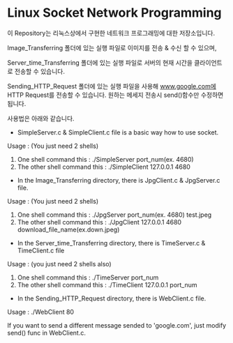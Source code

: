 # Linux Socket Network Programming

이 Repository는 리눅스상에서 구현한 네트워크 프로그래밍에 대한 저장소입니다.

Image_Transferring 폴더에 있는 실행 파일로 이미지를 전송 & 수신 할 수 있으며,

Server_time_Transferring 폴더에 있는 실행 파일로 서버의 현재 시간을 클라이언트로 전송할 수 있습니다.

Sending_HTTP_Request 폴더에 있는 실행 파일을 사용해 www.google.com에 HTTP Request를 전송할 수 있습니다. 원하는 메세지 전송시 send()함수만 수정하면 됩니다.

사용법은 아래와 같습니다.



* SimpleServer.c & SimpleClient.c file is a basic way how to use socket.

Usage : (You just need 2 shells)
1) One shell command this : ./SimpleServer port_num(ex. 4680)
2) The other shell command this : ./SimpleClient 127.0.0.1 4680



* In the Image_Transferring directory, there is JpgClient.c & JpgServer.c file. 

Usage : (You just need 2 shells)
1) One shell command this : ./JpgServer port_num(ex. 4680) test.jpeg
2) The other shell command this : ./JpgClient 127.0.0.1 4680 download_file_name(ex.down.jpeg)



* In the Server_time_Transferring directory, there is TimeServer.c & TimeClient.c file

Usage : (you just need 2 shells also)
1) One shell command this : ./TimeServer port_num
2) The other shell command this : ./TimeClient 127.0.0.1 port_num



* In the Sending_HTTP_Request directory, there is WebClient.c file.

Usage : ./WebClient 80

If you want to send a different message sended to 'google.com', just modify send() func in WebClient.c.

